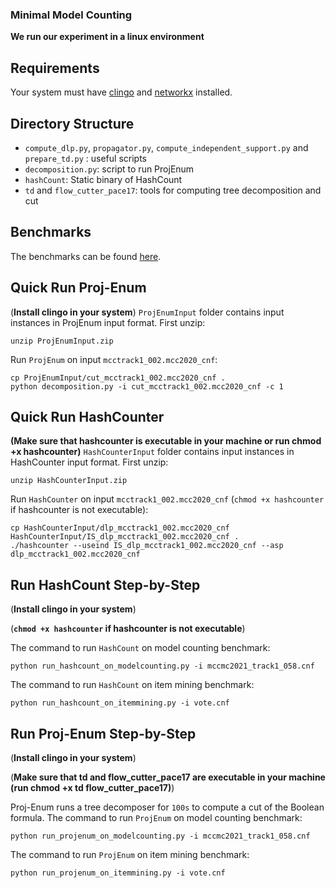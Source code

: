 ### Minimal Model Counting
__We run our experiment in a linux environment__

## Requirements
Your system must have [clingo](https://github.com/potassco/clingo) and [networkx](https://pypi.org/project/networkx/) installed.

## Directory Structure
- ``compute_dlp.py``, ``propagator.py``, ``compute_independent_support.py`` and ``prepare_td.py`` : useful scripts
- ``decomposition.py``: script to run ProjEnum
- ``hashCount``: Static binary of HashCount
- ``td`` and ``flow_cutter_pace17``: tools for computing tree decomposition and cut

## Benchmarks
The benchmarks can be found [here](https://zenodo.org/records/13337006).

## Quick Run Proj-Enum
(__Install clingo in your system__) ``ProjEnumInput`` folder contains input instances in ProjEnum input format. First unzip:
```
unzip ProjEnumInput.zip
```

Run ``ProjEnum`` on input ``mcctrack1_002.mcc2020_cnf``:
```
cp ProjEnumInput/cut_mcctrack1_002.mcc2020_cnf .
python decomposition.py -i cut_mcctrack1_002.mcc2020_cnf -c 1
```

## Quick Run HashCounter
__(Make sure that hashcounter is executable in your machine or run chmod +x hashcounter)__
``HashCounterInput`` folder contains input instances in HashCounter input format. First unzip:

```
unzip HashCounterInput.zip
```
Run ``HashCounter`` on input ``mcctrack1_002.mcc2020_cnf`` (``chmod +x hashcounter`` if hashcounter is not executable):
```
cp HashCounterInput/dlp_mcctrack1_002.mcc2020_cnf HashCounterInput/IS_dlp_mcctrack1_002.mcc2020_cnf .
./hashcounter --useind IS_dlp_mcctrack1_002.mcc2020_cnf --asp dlp_mcctrack1_002.mcc2020_cnf
```


## Run HashCount Step-by-Step
(__Install clingo in your system__)

(__``chmod +x hashcounter`` if hashcounter is not executable__)

The command to run ``HashCount`` on model counting benchmark:
```
python run_hashcount_on_modelcounting.py -i mccmc2021_track1_058.cnf
```
The command to run ``HashCount`` on item mining benchmark:
```
python run_hashcount_on_itemmining.py -i vote.cnf
```

## Run Proj-Enum Step-by-Step
(__Install clingo in your system__)

(__Make sure that td and flow_cutter_pace17 are executable in your machine (run chmod +x td flow_cutter_pace17)__)

Proj-Enum runs a tree decomposer for ``100s`` to compute a cut of the Boolean formula.
The command to run ``ProjEnum`` on model counting benchmark:
```
python run_projenum_on_modelcounting.py -i mccmc2021_track1_058.cnf
```
The command to run ``ProjEnum`` on item mining benchmark:
```
python run_projenum_on_itemmining.py -i vote.cnf
```


